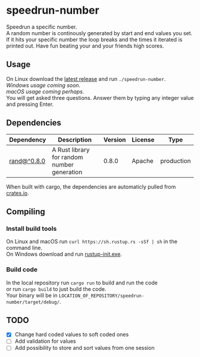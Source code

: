 # speedrun-number
Speedrun a specific number.<br>
A random number is continously generated by start and end values you set. If it hits your specific number the loop breaks and the times it iterated is printed out.
Have fun beating your and your friends high scores.

## Usage
On Linux download the [latest release](https://github.com/minced1/speedrun-number/releases) and run `./speedrun-number`. <br>
_Windows usage coming soon._<br>
_macOS usage coming perhaps._<br>
You will get asked three questions. Answer them by typing any integer value and pressing Enter.

## Dependencies
|Dependency|Description|Version|License|Type|
|----------|-----------|-------|-------|----|
|[rand@^0.8.0](https://github.com/rust-random/rand)|A Rust library for random number generation|0.8.0|Apache|production|

When built with cargo, the dependencies are automaticly pulled from [crates.io](https://crates.io/).

## Compiling
### Install build tools
On Linux and macOS run `curl https://sh.rustup.rs -sSf | sh` in the command line.<br>
On Windows download and run [rustup-init.exe](https://win.rustup.rs).

### Build code
In the local repository run 
`cargo run`
to build and run the code<br>
or run
`cargo build`
to just build the code.<br>
Your binary will be in `LOCATION_OF_REPOSITORY/speedrun-number/target/debug/`.

## TODO
- [x] Change hard coded values to soft coded ones
- [ ] Add validation for values
- [ ] Add possibility to store and sort values from one session
